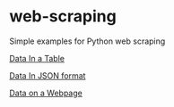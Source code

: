 # web-scraping


Simple examples for Python web scraping

[Data In a Table](emptable.md)

[Data In JSON format](empjson.json)

[Data on a Webpage](empweb.md)